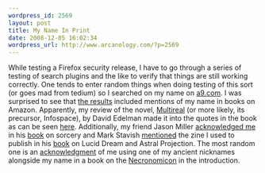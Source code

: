 ```yaml
--- 
wordpress_id: 2569
layout: post
title: My Name In Print
date: 2008-12-05 16:02:34
wordpress_url: http://www.arcanology.com/?p=2569
---
```

While testing a Firefox security release, I have to go through a series of testing of search plugins and the like to verify that things are still working correctly. One tends to enter random things when doing testing of this sort (or goes mad from tedium) so I searched on my name on <a href="http://www.a9.com">a9.com</a>. I was surprised to see that <a href="http://a9.com/%22Al%20Billings%22">the results</a> included mentions of my name in books on Amazon. Apparently, my review of the novel, <a href="http://www.amazon.com/gp/sitbv3/reader?asin=1578633966&pageID=S00H&checkSum=Z1cDG5JU63RDML9L9kQKBlUytXI4ngITmn3IKeKh2rY=">Multireal</a> (or more likely, its precursor, Infospace), by David Edelman made it into the quotes in the book as can be seen <a href="http://www.amazon.com/gp/reader/1591026474/ref=A9/?%5Fencoding=UTF8&keywords=%22Al%20Billings%22&p=S00A&checkSum=Z1cDG5JU63TzgEWCKAHlFoK0oPwE9q1uZ2lWMnvli18=">here</a>. Additionally, my friend Jason Miller <a href="http://www.amazon.com/gp/reader/1564148793/ref=A9/?%5Fencoding=UTF8&keywords=%22Al%20Billings%22&p=S008&checkSum=Z1cDG5JU63QcKHYKflbeE1zBpc%2fwALt7MrFUYWJsWqU=">acknowledged me</a> in his <a href="http://www.amazon.com/Protection-Reversal-Magick-Witchs-Defense/dp/1564148793/">book</a> on sorcery and Mark Stavish <a href="http://www.amazon.com/gp/sitbv3/reader?asin=1578633966&pageID=S00H&checkSum=Z1cDG5JU63RDML9L9kQKBlUytXI4ngITmn3IKeKh2rY=">mentioned</a> the zine I used to publish in his <a href="http://www.amazon.com/Between-Gates-Dreaming-Projection-Esotericism/dp/1578633966/ref=si3_rdr_bb_product">book</a> on Lucid Dream and Astral Projection. The most random one is an <a href="http://www.amazon.com/gp/reader/1438203829/ref=A9/?%5Fencoding=UTF8&keywords=%22Al%20Billings%22&p=S032&checkSum=ROpQRGiivAjzqi951wpT6pVX7F%2bIM2PFqfCiik5n%2bzQ=">acknowledgment</a> of me using one of my ancient nicknames alongside my name in a book on the <a href="w.amazon.com/Necronomicon-Everything-Never-Wanted-Know/dp/1438203829/">Necronomicon</a> in the introduction.